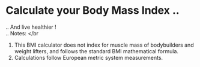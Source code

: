 # Calculate your Body Mass Index .. 

.. And live healthier !</br>
.. Notes: </br
<ol>
<li>This BMI calculator does not index for muscle mass of bodybuilders and weight lifters, and follows the standard BMI mathematical formula.</li>
<li>Calculations follow European metric system measurements.</li>
</ol>
